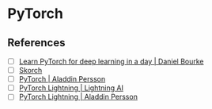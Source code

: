 # PyTorch



## References

- [ ] [Learn PyTorch for deep learning in a day | Daniel Bourke](https://www.youtube.com/watch?v=Z_ikDlimN6A)
- [ ] [Skorch](https://youtu.be/VhBa9dXfWiI)
- [ ] [PyTorch | Aladdin Persson](https://www.youtube.com/playlist?list=PLhhyoLH6IjfxeoooqP9rhU3HJIAVAJ3Vz)
- [ ] [PyTorch Lightning | Lightning AI](https://www.youtube.com/playlist?list=PLaMu-SDt_RB7QZz-kTjdE_IkNDG0ZcHr-)
- [ ] [PyTorch Lightning | Aladdin Persson](https://www.youtube.com/playlist?list=PLhhyoLH6IjfyL740PTuXef4TstxAK6nGP)
